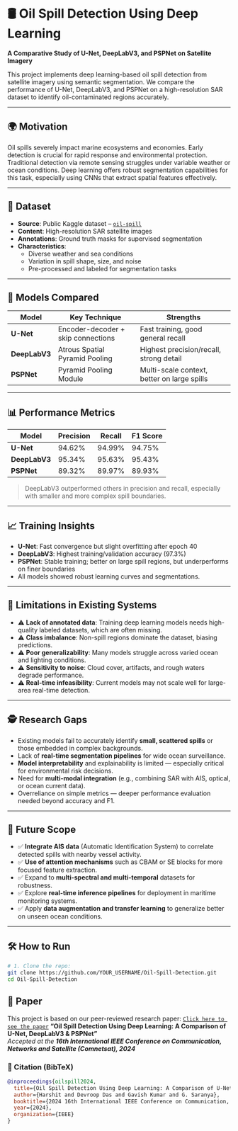 # 🛢️ Oil Spill Detection Using Deep Learning  
**A Comparative Study of U-Net, DeepLabV3, and PSPNet on Satellite Imagery**

This project implements deep learning-based oil spill detection from satellite imagery using semantic segmentation. We compare the performance of U-Net, DeepLabV3, and PSPNet on a high-resolution SAR dataset to identify oil-contaminated regions accurately.

---

## 🌍 Motivation  
Oil spills severely impact marine ecosystems and economies. Early detection is crucial for rapid response and environmental protection. Traditional detection via remote sensing struggles under variable weather or ocean conditions. Deep learning offers robust segmentation capabilities for this task, especially using CNNs that extract spatial features effectively.

---

## 📁 Dataset  
- **Source**: Public Kaggle dataset – [`oil-spill`](https://www.kaggle.com/datasets/nabilsherif/oil-spill)
- **Content**: High-resolution SAR satellite images  
- **Annotations**: Ground truth masks for supervised segmentation  
- **Characteristics**:  
  - Diverse weather and sea conditions  
  - Variation in spill shape, size, and noise  
  - Pre-processed and labeled for segmentation tasks

---

## 🧠 Models Compared  

| Model         | Key Technique                    | Strengths                                 |
|---------------|----------------------------------|-------------------------------------------|
| **U-Net**     | Encoder-decoder + skip connections | Fast training, good general recall        |
| **DeepLabV3** | Atrous Spatial Pyramid Pooling   | Highest precision/recall, strong detail   |
| **PSPNet**    | Pyramid Pooling Module           | Multi-scale context, better on large spills|

---

## 📊 Performance Metrics  

| Model        | Precision | Recall  | F1 Score |
|--------------|-----------|---------|----------|
| **U-Net**    | 94.62%    | 94.99%  | 94.75%   |
| **DeepLabV3**| 95.34%    | 95.63%  | 95.43%   |
| **PSPNet**   | 89.32%    | 89.97%  | 89.93%   |

> DeepLabV3 outperformed others in precision and recall, especially with smaller and more complex spill boundaries.

---

## 📈 Training Insights  

- **U-Net**: Fast convergence but slight overfitting after epoch 40  
- **DeepLabV3**: Highest training/validation accuracy (97.3%)  
- **PSPNet**: Stable training; better on large spill regions, but underperforms on finer boundaries  
- All models showed robust learning curves and segmentations.

---
## 🚧 Limitations in Existing Systems  

- ⚠️ **Lack of annotated data**: Training deep learning models needs high-quality labeled datasets, which are often missing.
- ⚠️ **Class imbalance**: Non-spill regions dominate the dataset, biasing predictions.
- ⚠️ **Poor generalizability**: Many models struggle across varied ocean and lighting conditions.
- ⚠️ **Sensitivity to noise**: Cloud cover, artifacts, and rough waters degrade performance.
- ⚠️ **Real-time infeasibility**: Current models may not scale well for large-area real-time detection.

---

## 🕵️ Research Gaps  

- Existing models fail to accurately identify **small, scattered spills** or those embedded in complex backgrounds.
- Lack of **real-time segmentation pipelines** for wide ocean surveillance.
- **Model interpretability** and explainability is limited — especially critical for environmental risk decisions.
- Need for **multi-modal integration** (e.g., combining SAR with AIS, optical, or ocean current data).
- Overreliance on simple metrics — deeper performance evaluation needed beyond accuracy and F1.

---

## 🔭 Future Scope  

- ✅ **Integrate AIS data** (Automatic Identification System) to correlate detected spills with nearby vessel activity.
- ✅ **Use of attention mechanisms** such as CBAM or SE blocks for more focused feature extraction.
- ✅ Expand to **multi-spectral and multi-temporal** datasets for robustness.
- ✅ Explore **real-time inference pipelines** for deployment in maritime monitoring systems.
- ✅ Apply **data augmentation and transfer learning** to generalize better on unseen ocean conditions.

---

## 🛠️ How to Run  

```bash
# 1. Clone the repo:
git clone https://github.com/YOUR_USERNAME/Oil-Spill-Detection.git
cd Oil-Spill-Detection
```

## 📄 Paper  

This project is based on our peer-reviewed research paper: [`Click here to see the paper`](https://github.com/devroopdas/Oil-Spill-Detection/blob/main/Oil%20Spill%20Detection%20Using%20Deep%20Learning%20A%20Comparison%20of%20U-Net%2C%20DeepLabV3%20%26%20PSPNet%20%5BFINAL%5D%20(1).pdf)
**“Oil Spill Detection Using Deep Learning: A Comparison of U-Net, DeepLabV3 & PSPNet”**  
_Accepted at the **16th International IEEE Conference on Communication, Networks and Satellite (Comnetsat), 2024**_

### 📘 Citation (BibTeX)
```bibtex
@inproceedings{oilspill2024,
  title={Oil Spill Detection Using Deep Learning: A Comparison of U-Net, DeepLabV3 \& PSPNet},
  author={Harshit and Devroop Das and Gavish Kumar and G. Saranya},
  booktitle={2024 16th International IEEE Conference on Communication, Networks and Satellite (Comnetsat)},
  year={2024},
  organization={IEEE}
}

